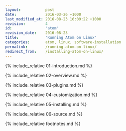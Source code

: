 ```yaml
---
layout:           post
date:             2016-03-26 +1000
last_modified_at: 2016-08-23 16:09:22 +1000
revision:         4
id:               "atom"
revision_date:    2016-08-23
title:            "Running Atom on Linux"
categories:       atom, linux, software-installation
permalink:        /running-atom-on-linux/
redirect_from:    /installing-atom-on-linux/
---
```


{% include_relative 01-introduction.md %}

{% include_relative 02-overview.md %}

{% include_relative 03-plugins.md %}

{% include_relative 04-customization.md %}

{% include_relative 05-installing.md %}

{% include_relative 06-source.md %}

{% include_relative footnotes.md %}
